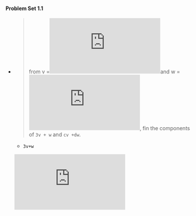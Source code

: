 #### Problem Set 1.1

- > from v =![v1](https://latex.codecogs.com/png.latex?%5Csmall%20%5Cbegin%7Bbmatrix%7D%202%5C%5C1%20%5Cend%7Bbmatrix%7D)and w = ![](https://latex.codecogs.com/png.latex?%5Csmall%20%5Cbegin%7Bbmatrix%7D%201%5C%5C2%20%5Cend%7Bbmatrix%7D), fin the components of `3v + w` and `cv +dw`.

  - `3v+w`

  ![](https://latex.codecogs.com/png.latex?3%5Cbegin%7Bbmatrix%7D%202%5C%5C1%20%5Cend%7Bbmatrix%7D%20&plus;%20%5Cbegin%7Bbmatrix%7D%201%5C%5C2%20%5Cend%7Bbmatrix%7D)


